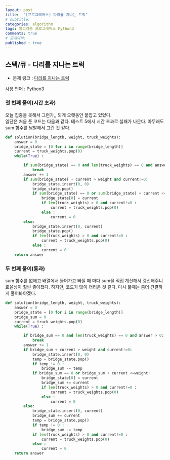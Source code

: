 ```yaml
---
layout: post
title:  "[프로그래머스] 다리를 지나는 트럭"
# subtitle: 
categories: algorithm
tags: 알고리즘 프로그래머스 Python3
comments: true
# 공개여부:
published : true
---
```


## 스택/큐 - 다리를 지나는 트럭

* 문제 링크 : [다리를 지나는 트럭](https://programmers.co.kr/learn/courses/30/lessons/42583?language=python3#)

사용 언어 : Python3

### 첫 번째 풀이(시간 초과)

오늘 집중을 못해서 그런가,, 되게 오랫동안 붙잡고 있었다.  
일단은 처음 푼 코드는 다음과 같다. 테스트 5에서 시간 초과로 실패가 나온다. 아무래도 sum 함수를 남발해서 그런 것 같다.

```python
def solution(bridge_length, weight, truck_weights):
    answer = 0
    bridge_state = [0 for i in range(bridge_length)]
    current = truck_weights.pop(0)
    while(True) :

        if sum(bridge_state) == 0 and len(truck_weights) == 0 and answer > 0:
            break
        answer += 1
        if sum(bridge_state) + current > weight and current!=0:
            bridge_state.insert(0, 0)
            bridge_state.pop()
            if sum(bridge_state) == 0 or sum(bridge_state) + current <=weight:
                bridge_state[0] = current
                if len(truck_weights) > 0 and current!=0 :
                    current = truck_weights.pop(0)
                else :
                    current = 0
        else:
            bridge_state.insert(0, current)
            bridge_state.pop()
            if len(truck_weights) > 0 and current!=0 :
                current = truck_weights.pop(0)
            else :
                current = 0
    return answer
```

### 두 번째 풀이(통과)

sum 함수를 없애고 배열에서 들어가고 빠질 때 마다 sum을 직접 계산해서 갱신해주니 효율성이 훨씬 좋아졌다. 하지만, 코드가 많이 더러운 것 같다. 다시 풀때는 좀더 간결하게 풀어봐야겠다.

```python
def solution(bridge_length, weight, truck_weights):
    answer = 0
    bridge_state = [0 for i in range(bridge_length)]
    bridge_sum = 0
    current = truck_weights.pop(0)
    while(True) :

        if bridge_sum == 0 and len(truck_weights) == 0 and answer > 0:
            break
        answer += 1
        if bridge_sum + current > weight and current!=0:
            bridge_state.insert(0, 0)
            temp = bridge_state.pop()
            if temp != 0 :
                bridge_sum -= temp
            if bridge_sum == 0 or bridge_sum + current <=weight:
                bridge_state[0] = current
                bridge_sum += current
                if len(truck_weights) > 0 and current!=0 :
                    current = truck_weights.pop(0)
                else :
                    current = 0
        else:
            bridge_state.insert(0, current)
            bridge_sum += current
            temp = bridge_state.pop()
            if temp != 0 :
                bridge_sum -= temp
            if len(truck_weights) > 0 and current!=0 :
                current = truck_weights.pop(0)
            else :
                current = 0
    return answer
```